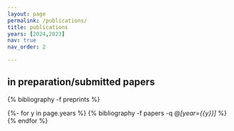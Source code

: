 ```yaml
---
layout: page
permalink: /publications/
title: publications
years: [2024,2023]
nav: true
nav_order: 2

---
```


<div class="publications">

<h2 class="year">in preparation/submitted papers</h2>
{% bibliography -f preprints %}


{%- for y in page.years %}
  {% bibliography -f papers -q @*[year={{y}}]* %}
{% endfor %}

</div>
